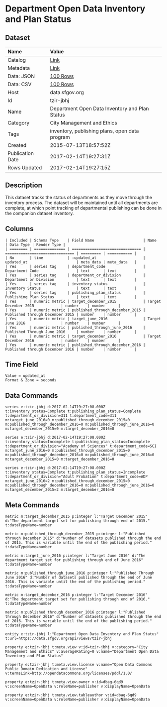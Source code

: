 # Department Open Data Inventory and Plan Status

## Dataset

| Name | Value |
| :--- | :---- |
| Catalog | [Link](https://catalog.data.gov/dataset/department-open-data-inventory-and-plan-status) |
| Metadata | [Link](https://data.sfgov.org/api/views/tzir-jbhj) |
| Data: JSON | [100 Rows](https://data.sfgov.org/api/views/tzir-jbhj/rows.json?max_rows=100) |
| Data: CSV | [100 Rows](https://data.sfgov.org/api/views/tzir-jbhj/rows.csv?max_rows=100) |
| Host | data.sfgov.org |
| Id | tzir-jbhj |
| Name | Department Open Data Inventory and Plan Status |
| Category | City Management and Ethics |
| Tags | inventory, publishing plans, open data program |
| Created | 2015-07-13T18:57:52Z |
| Publication Date | 2017-02-14T19:27:31Z |
| Rows Updated | 2017-02-14T19:27:15Z |

## Description

This dataset tracks the status of departments as they move through the inventory process. The dataset will be maintained until all departments are complete, at which point tracking of departmental publishing can be done in the companion dataset inventory.

## Columns

```ls
| Included | Schema Type    | Field Name                      | Name                            | Data Type | Render Type |
| ======== | ============== | =============================== | =============================== | ========= | =========== |
| No       | time           | :updated_at                     | updated_at                      | meta_data | meta_data   |
| Yes      | series tag     | department_code                 | Department Code                 | text      | text        |
| Yes      | series tag     | department_or_division          | Department or Division          | text      | text        |
| Yes      | series tag     | inventory_status                | Inventory Status                | text      | text        |
| Yes      | series tag     | publishing_plan_status          | Publishing Plan Status          | text      | text        |
| Yes      | numeric metric | target_december_2015            | Target December 2015            | number    | number      |
| Yes      | numeric metric | published_through_december_2015 | Published through December 2015 | number    | number      |
| Yes      | numeric metric | target_june_2016                | Target June 2016                | number    | number      |
| Yes      | numeric metric | published_through_june_2016     | Published Through June 2016     | number    | number      |
| Yes      | numeric metric | target_december_2016            | Target December 2016            | number    | number      |
| Yes      | numeric metric | published_through_december_2016 | Published through December 2016 | number    | number      |
```

## Time Field

```ls
Value = updated_at
Format & Zone = seconds
```

## Data Commands

```ls
series e:tzir-jbhj d:2017-02-14T19:27:08.000Z t:inventory_status=Complete t:publishing_plan_status=Complete t:department_or_division=311 t:department_code=311 m:target_june_2016=0 m:published_through_december_2015=0 m:published_through_december_2016=0 m:published_through_june_2016=0 m:target_december_2015=0 m:target_december_2016=0

series e:tzir-jbhj d:2017-02-14T19:27:08.000Z t:inventory_status=Incomplete t:publishing_plan_status=Incomplete t:department_or_division="Academy of Sciences" t:department_code=SCI m:target_june_2016=0 m:published_through_december_2015=0 m:published_through_december_2016=0 m:published_through_june_2016=0 m:target_december_2015=0 m:target_december_2016=0

series e:tzir-jbhj d:2017-02-14T19:27:08.000Z t:inventory_status=Complete t:publishing_plan_status=Incomplete t:department_or_division="Adult Probation" t:department_code=ADP m:target_june_2016=2 m:published_through_december_2015=0 m:published_through_december_2016=0 m:published_through_june_2016=0 m:target_december_2015=2 m:target_december_2016=0
```

## Meta Commands

```ls
metric m:target_december_2015 p:integer l:"Target December 2015" d:"The department target set for publishing through end of 2015." t:dataTypeName=number

metric m:published_through_december_2015 p:integer l:"Published through December 2015" d:"Number of datasets published through the end of 2015. This is variable until the end of the publishing period." t:dataTypeName=number

metric m:target_june_2016 p:integer l:"Target June 2016" d:"The department target set for publishing through end of June 2016" t:dataTypeName=number

metric m:published_through_june_2016 p:integer l:"Published Through June 2016" d:"Number of datasets published through the end of June 2016. This is variable until the end of the publishing period." t:dataTypeName=number

metric m:target_december_2016 p:integer l:"Target December 2016" d:"The department target set for publishing through end of 2016." t:dataTypeName=number

metric m:published_through_december_2016 p:integer l:"Published through December 2016" d:"Number of datasets published through the end of 2016. This is variable until the end of the publishing period." t:dataTypeName=number

entity e:tzir-jbhj l:"Department Open Data Inventory and Plan Status" t:url=https://data.sfgov.org/api/views/tzir-jbhj

property e:tzir-jbhj t:meta.view v:id=tzir-jbhj v:category="City Management and Ethics" v:averageRating=0 v:name="Department Open Data Inventory and Plan Status"

property e:tzir-jbhj t:meta.view.license v:name="Open Data Commons Public Domain Dedication and License" v:termsLink=http://opendatacommons.org/licenses/pddl/1.0/

property e:tzir-jbhj t:meta.view.owner v:id=dbag-6qd9 v:screenName=OpenData v:roleName=publisher v:displayName=OpenData

property e:tzir-jbhj t:meta.view.tableauthor v:id=dbag-6qd9 v:screenName=OpenData v:roleName=publisher v:displayName=OpenData
```